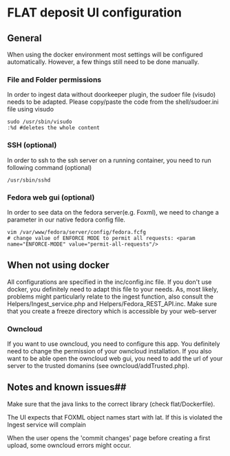 # FLAT deposit UI configuration #
## General ##
When using the docker environment most settings will be configured automatically. However, a few things still need to be done manually.


### File and Folder permissions ###
In order to ingest data without doorkeeper plugin, the sudoer file (visudo) needs to be adapted. Please copy/paste the code from the shell/sudoer.ini file using visudo

```ssh
sudo /usr/sbin/visudo
:%d #deletes the whole content

```
### SSH (optional) ### 
In order to ssh to the ssh server on a running container, you need to run following command (optional)
```ssh
/usr/sbin/sshd 
```

### Fedora web gui (optional) ### 
In order to see data on the fedora server(e.g. Foxml), we need to change a parameter in our native fedora config file. 

```ssh
vim /var/www/fedora/server/config/fedora.fcfg
# change value of ENFORCE MODE to permit all requests: <param name="ENFORCE-MODE" value="permit-all-requests"/>
```


## When not using docker ##
All configurations are specified in the inc/config.inc file. If you don't use docker, you definitely need to adapt this file to your needs. As, most likely, problems might particularly relate to the ingest function, also consult the Helpers/Ingest_service.php and Helpers/Fedora_REST_API.inc.
Make sure that you create a freeze directory which is accessible by your web-server


### Owncloud ###
If you want to use owncloud, you need to configure this app. You definitely need to change the permission of your owncloud installation. If you also want to be able open the owncloud web gui, you need to add the url of your server to the trusted domanins (see owncloud/addTrusted.php).


## Notes and known issues##
Make sure that the java links to the correct library (check flat/Dockerfile).

The UI expects that FOXML object names start with lat. If this is violated the Ingest service will complain

When the user opens the 'commit changes' page before creating a first upload, some owncloud errors might occur.

